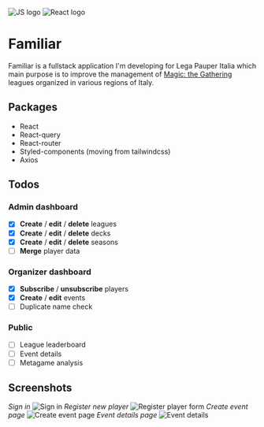 ![JS logo](https://i.imgur.com/tvJMlaz.png)
![React logo](https://i.imgur.com/6srbJj2.png)

# Familiar
Familiar is a fullstack application I'm developing for Lega Pauper Italia which main purpose is to improve the management of [Magic: the Gathering](https://en.wikipedia.org/wiki/Magic:_The_Gathering) leagues organized in various regions of Italy. 

## Packages
- React
- React-query
- React-router
- Styled-components (moving from tailwindcss)
- Axios

## Todos

### Admin dashboard
- [x] **Create** /  **edit** / **delete** leagues 
- [x] **Create** /  **edit** / **delete** decks 
- [x] **Create** /  **edit** / **delete** seasons 
- [ ] **Merge** player data 

### Organizer dashboard 
- [x] **Subscribe** / **unsubscribe** players
- [x] **Create** / **edit** events
- [ ] Duplicate name check

### Public
- [ ] League leaderboard  
- [ ] Event details 
- [ ] Metagame analysis

## Screenshots
*Sign in*
![Sign in](https://i.imgur.com/m3BasGx.png)
*Register new player*
![Register player form](https://i.imgur.com/i0sO6VE.png)
*Create event page*
![Create event page](https://i.imgur.com/KwFFG7L.png)
*Event details page*
![Event details](https://i.imgur.com/WpaoZpj.png)
